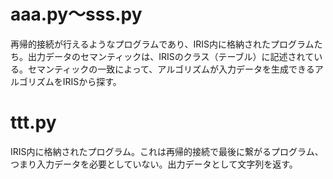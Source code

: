 # aaa.py〜sss.py
再帰的接続が行えるようなプログラムであり、IRIS内に格納されたプログラムたち。出力データのセマンティックは、IRISのクラス（テーブル）に記述されている。セマンティックの一致によって、アルゴリズムが入力データを生成できるアルゴリズムをIRISから探す。

# ttt.py
IRIS内に格納されたプログラム。これは再帰的接続で最後に繋がるプログラム、つまり入力データを必要としていない。出力データとして文字列を返す。
